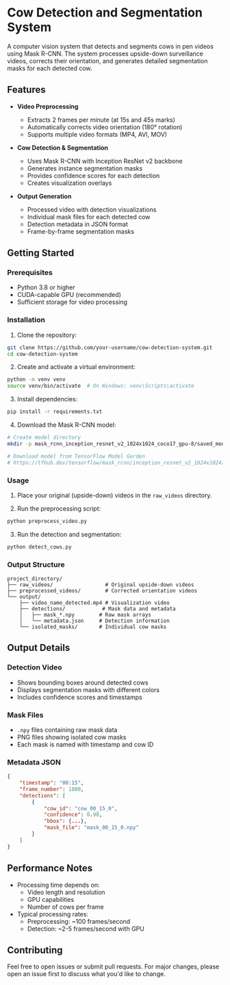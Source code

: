 # Cow Detection and Segmentation System

A computer vision system that detects and segments cows in pen videos using Mask R-CNN. The system processes upside-down surveillance videos, corrects their orientation, and generates detailed segmentation masks for each detected cow.

## Features

- **Video Preprocessing**
  - Extracts 2 frames per minute (at 15s and 45s marks)
  - Automatically corrects video orientation (180° rotation)
  - Supports multiple video formats (MP4, AVI, MOV)

- **Cow Detection & Segmentation**
  - Uses Mask R-CNN with Inception ResNet v2 backbone
  - Generates instance segmentation masks
  - Provides confidence scores for each detection
  - Creates visualization overlays

- **Output Generation**
  - Processed video with detection visualizations
  - Individual mask files for each detected cow
  - Detection metadata in JSON format
  - Frame-by-frame segmentation masks

## Getting Started

### Prerequisites

- Python 3.8 or higher
- CUDA-capable GPU (recommended)
- Sufficient storage for video processing

### Installation

1. Clone the repository:
```bash
git clone https://github.com/your-username/cow-detection-system.git
cd cow-detection-system
```

2. Create and activate a virtual environment:
```bash
python -m venv venv
source venv/bin/activate  # On Windows: venv\Scripts\activate
```

3. Install dependencies:
```bash
pip install -r requirements.txt
```

4. Download the Mask R-CNN model:
```bash
# Create model directory
mkdir -p mask_rcnn_inception_resnet_v2_1024x1024_coco17_gpu-8/saved_model

# Download model from TensorFlow Model Garden
# https://tfhub.dev/tensorflow/mask_rcnn/inception_resnet_v2_1024x1024/1
```

### Usage

1. Place your original (upside-down) videos in the `raw_videos` directory.

2. Run the preprocessing script:
```bash
python preprocess_video.py
```

3. Run the detection and segmentation:
```bash
python detect_cows.py
```

### Output Structure

```
project_directory/
├── raw_videos/                 # Original upside-down videos
├── preprocessed_videos/        # Corrected orientation videos
└── output/
    ├── video_name_detected.mp4 # Visualization video
    ├── detections/            # Mask data and metadata
    │   ├── mask_*.npy        # Raw mask arrays
    │   └── metadata.json     # Detection information
    └── isolated_masks/       # Individual cow masks
```

## Output Details

### Detection Video
- Shows bounding boxes around detected cows
- Displays segmentation masks with different colors
- Includes confidence scores and timestamps

### Mask Files
- `.npy` files containing raw mask data
- PNG files showing isolated cow masks
- Each mask is named with timestamp and cow ID

### Metadata JSON
```json
{
    "timestamp": "00:15",
    "frame_number": 1800,
    "detections": [
        {
            "cow_id": "cow_00_15_0",
            "confidence": 0.98,
            "bbox": {...},
            "mask_file": "mask_00_15_0.npy"
        }
    ]
}
```

## Performance Notes

- Processing time depends on:
  * Video length and resolution
  * GPU capabilities
  * Number of cows per frame
- Typical processing rates:
  * Preprocessing: ~100 frames/second
  * Detection: ~2-5 frames/second with GPU


## Contributing

Feel free to open issues or submit pull requests. For major changes, please open an issue first to discuss what you'd like to change.

